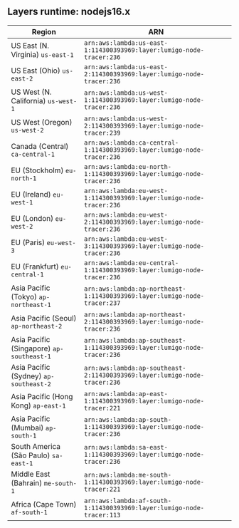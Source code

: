 Layers runtime: nodejs16.x
----
| Region | ARN |
| --- | --- |
|US East (N. Virginia)  `us-east-1`|`arn:aws:lambda:us-east-1:114300393969:layer:lumigo-node-tracer:236`|
|US East (Ohio)  `us-east-2`|`arn:aws:lambda:us-east-2:114300393969:layer:lumigo-node-tracer:236`|
|US West (N. California)  `us-west-1`|`arn:aws:lambda:us-west-1:114300393969:layer:lumigo-node-tracer:236`|
|US West (Oregon)  `us-west-2`|`arn:aws:lambda:us-west-2:114300393969:layer:lumigo-node-tracer:239`|
|Canada (Central)  `ca-central-1`|`arn:aws:lambda:ca-central-1:114300393969:layer:lumigo-node-tracer:236`|
|EU (Stockholm)  `eu-north-1`|`arn:aws:lambda:eu-north-1:114300393969:layer:lumigo-node-tracer:236`|
|EU (Ireland)  `eu-west-1`|`arn:aws:lambda:eu-west-1:114300393969:layer:lumigo-node-tracer:236`|
|EU (London)  `eu-west-2`|`arn:aws:lambda:eu-west-2:114300393969:layer:lumigo-node-tracer:236`|
|EU (Paris)  `eu-west-3`|`arn:aws:lambda:eu-west-3:114300393969:layer:lumigo-node-tracer:236`|
|EU (Frankfurt)  `eu-central-1`|`arn:aws:lambda:eu-central-1:114300393969:layer:lumigo-node-tracer:236`|
|Asia Pacific (Tokyo)  `ap-northeast-1`|`arn:aws:lambda:ap-northeast-1:114300393969:layer:lumigo-node-tracer:237`|
|Asia Pacific (Seoul)  `ap-northeast-2`|`arn:aws:lambda:ap-northeast-2:114300393969:layer:lumigo-node-tracer:236`|
|Asia Pacific (Singapore)  `ap-southeast-1`|`arn:aws:lambda:ap-southeast-1:114300393969:layer:lumigo-node-tracer:236`|
|Asia Pacific (Sydney)  `ap-southeast-2`|`arn:aws:lambda:ap-southeast-2:114300393969:layer:lumigo-node-tracer:236`|
|Asia Pacific (Hong Kong)  `ap-east-1`|`arn:aws:lambda:ap-east-1:114300393969:layer:lumigo-node-tracer:221`|
|Asia Pacific (Mumbai)  `ap-south-1`|`arn:aws:lambda:ap-south-1:114300393969:layer:lumigo-node-tracer:236`|
|South America (São Paulo)  `sa-east-1`|`arn:aws:lambda:sa-east-1:114300393969:layer:lumigo-node-tracer:236`|
|Middle East (Bahrain)  `me-south-1`|`arn:aws:lambda:me-south-1:114300393969:layer:lumigo-node-tracer:221`|
|Africa (Cape Town)  `af-south-1`|`arn:aws:lambda:af-south-1:114300393969:layer:lumigo-node-tracer:113`|
